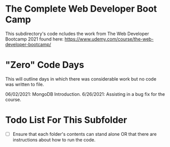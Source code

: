 # The Complete Web Developer Boot Camp
 This subdirectory's code ncludes the work from The Web Developer Bootcamp 2021 found here: https://www.udemy.com/course/the-web-developer-bootcamp/

 # "Zero" Code Days
 This will outline days in which there was considerable work but no code was written to file.

 06/02/2021: MongoDB Introduction.
 6/26/2021: Assisting in a bug fix for the course.

 # Todo List For This Subfolder
 - [ ] Ensure that each folder's contents can stand alone OR that there are instructions about how to run the code.